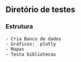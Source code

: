 ## Diretório de testes

### Estrutura
	- Cria Banco de dados	
	- Gráficos:  plotly
	- Mapas
	- Testa bibliotecas

